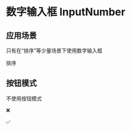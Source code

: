 # 数字输入框 InputNumber

## 应用场景

只有在“排序”等少量场景下使用数字输入框

<a-card>
  <a-space direction="vertical">
    <span>排序</span>
    <a-input-number
      style="width:320px"
      placeholder="请输入内容"
      :min="1"
    />
  </a-space>
</a-card>


## 按钮模式

不使用按钮模式

:x:

<a-card>
  <a-input-number
    style="width:320px"
    placeholder="请输入内容"
    mode="button"
    :min="1"
  />
</a-card>

:white_check_mark:

<a-card>
  <a-input-number
    style="width:320px"
    placeholder="请输入内容"
    :min="1"
  />
</a-card>
